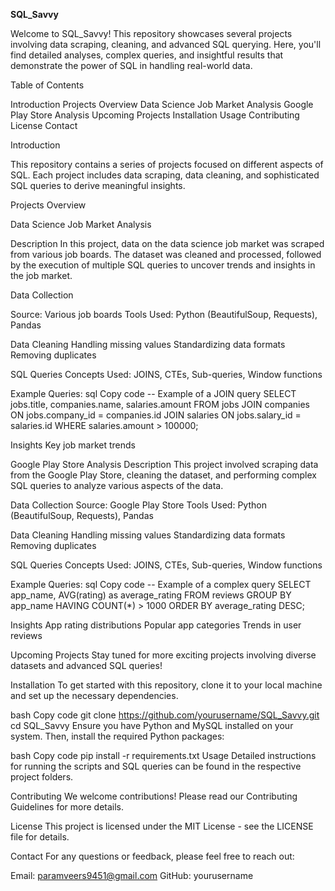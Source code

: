 **SQL_Savvy**

Welcome to SQL_Savvy! This repository showcases several projects involving data scraping, cleaning, and advanced SQL querying. Here, you'll find detailed analyses, complex queries, and insightful results that demonstrate the power of SQL in handling real-world data.

Table of Contents

Introduction
Projects Overview
Data Science Job Market Analysis
Google Play Store Analysis
Upcoming Projects
Installation
Usage
Contributing
License
Contact

Introduction


This repository contains a series of projects focused on different aspects of SQL. Each project includes data scraping, data cleaning, and sophisticated SQL queries to derive meaningful insights.

Projects Overview

Data Science Job Market Analysis

Description
In this project, data on the data science job market was scraped from various job boards. The dataset was cleaned and processed, followed by the execution of multiple SQL queries to uncover trends and insights in the job market.

Data Collection

Source: Various job boards
Tools Used: Python (BeautifulSoup, Requests), Pandas

Data Cleaning
Handling missing values
Standardizing data formats
Removing duplicates

SQL Queries
Concepts Used: JOINS, CTEs, Sub-queries, Window functions

Example Queries:
sql
Copy code
-- Example of a JOIN query
SELECT jobs.title, companies.name, salaries.amount
FROM jobs
JOIN companies ON jobs.company_id = companies.id
JOIN salaries ON jobs.salary_id = salaries.id
WHERE salaries.amount > 100000;

Insights
Key job market trends


Google Play Store Analysis
Description
This project involved scraping data from the Google Play Store, cleaning the dataset, and performing complex SQL queries to analyze various aspects of the data.

Data Collection
Source: Google Play Store
Tools Used: Python (BeautifulSoup, Requests), Pandas

Data Cleaning
Handling missing values
Standardizing data formats
Removing duplicates


SQL Queries
Concepts Used: JOINS, CTEs, Sub-queries, Window functions

Example Queries:
sql
Copy code
-- Example of a complex query
SELECT app_name, AVG(rating) as average_rating
FROM reviews
GROUP BY app_name
HAVING COUNT(*) > 1000
ORDER BY average_rating DESC;

Insights
App rating distributions
Popular app categories
Trends in user reviews

Upcoming Projects
Stay tuned for more exciting projects involving diverse datasets and advanced SQL queries!

Installation
To get started with this repository, clone it to your local machine and set up the necessary dependencies.

bash
Copy code
git clone https://github.com/yourusername/SQL_Savvy.git
cd SQL_Savvy
Ensure you have Python and MySQL installed on your system. Then, install the required Python packages:

bash
Copy code
pip install -r requirements.txt
Usage
Detailed instructions for running the scripts and SQL queries can be found in the respective project folders.

Contributing
We welcome contributions! Please read our Contributing Guidelines for more details.

License
This project is licensed under the MIT License - see the LICENSE file for details.

Contact
For any questions or feedback, please feel free to reach out:

Email: paramveers9451@gmail.com
GitHub: yourusername
